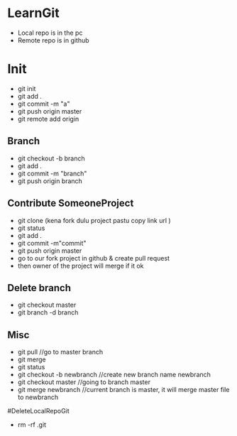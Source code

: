 # LearnGit

- Local repo is in the pc
- Remote repo is in github
                     

# Init

- git init
- git add .
- git commit -m "a"
- git push origin master
- git remote add origin <server>


## Branch

- git checkout -b branch
- git add .
- git commit -m  "branch"
- git push origin branch

## Contribute SomeoneProject

- git clone (kena fork dulu project pastu copy link url )
- git status
- git add .
- git commit -m"commit"
- git push origin master
- go to our fork project in github & create pull request
- then owner of the project will merge if it ok


## Delete branch

- git checkout master
- git branch -d branch

## Misc
- git pull //go to master branch
- git merge
- git status
- git checkout -b newbranch		//create new branch name newbranch
- git checkout master				//going to branch master
- git merge newbranch				//current branch is master, it will merge master file to newbranch

#DeleteLocalRepoGit
- rm -rf .git




